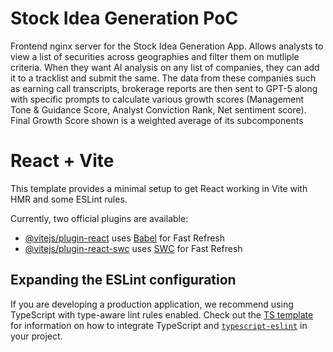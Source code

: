 # Stock Idea Generation PoC
Frontend nginx server for the Stock Idea Generation App. Allows analysts to view a list of securities across geographies and filter them on mutliple criteria. When they want AI analysis on any list of companies, they can add it to a tracklist and submit the same. The data from these companies such as earning call transcripts, brokerage reports are then sent to GPT-5 along with specific prompts to calculate various growth scores (Management Tone & Guidance Score, Analyst Conviction Rank, Net sentiment score). Final Growth Score shown is a weighted average of its subcomponents

# React + Vite

This template provides a minimal setup to get React working in Vite with HMR and some ESLint rules.

Currently, two official plugins are available:

- [@vitejs/plugin-react](https://github.com/vitejs/vite-plugin-react/blob/main/packages/plugin-react) uses [Babel](https://babeljs.io/) for Fast Refresh
- [@vitejs/plugin-react-swc](https://github.com/vitejs/vite-plugin-react/blob/main/packages/plugin-react-swc) uses [SWC](https://swc.rs/) for Fast Refresh

## Expanding the ESLint configuration

If you are developing a production application, we recommend using TypeScript with type-aware lint rules enabled. Check out the [TS template](https://github.com/vitejs/vite/tree/main/packages/create-vite/template-react-ts) for information on how to integrate TypeScript and [`typescript-eslint`](https://typescript-eslint.io) in your project.
